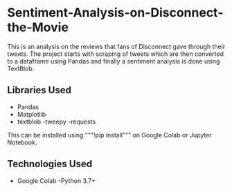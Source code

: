 # Sentiment-Analysis-on-Disconnect-the-Movie
This is an analysis on the reviews that fans of Disconnect gave through their tweets. The project starts with scraping of tweets which are then converted to a dataframe using Pandas and finally a sentiment analysis is done using TextBlob.

## Libraries Used
- Pandas
- Matplotlib
- textblob
-tweepy
-requests

This can be installed using """!pip install""" on Google Colab or Jupyter Notebook.

## Technologies Used
- Google Colab
-Python 3.7+
